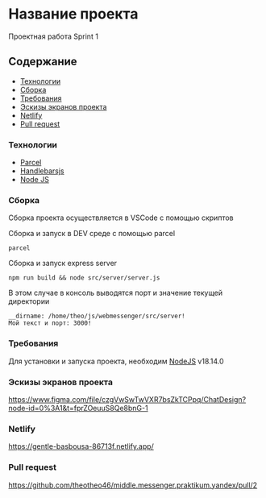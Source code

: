 # Название проекта
Проектная работа Sprint 1

## Содержание
- [Технологии](#технологии) 
- [Сборка](#сборка)
- [Требования](#требования)
- [Эскизы экранов проекта](#эскизы-экранов-проекта)
- [Netlify](#netlify)
- [Pull request](#pull-request)

### Технологии
- [Parcel](https://parceljs.org/)
- [Handlebarsjs](https://handlebarsjs.com/)
- [Node JS](https://nodejs.org/en/)

### Сборка
Сборка проекта осуществляется в VSCode с помощью скриптов

Сборка и запуск в DEV среде с помощью parcel
```
parcel
```

Сборка и запуск express server
```
npm run build && node src/server/server.js
```

В этом случае в консоль выводятся порт и значение текущей директории
```
__dirname: /home/theo/js/webmessenger/src/server!
Мой текст и порт: 3000!
```


### Требования
Для установки и запуска проекта, необходим [NodeJS](https://nodejs.org/) v18.14.0


### Эскизы экранов проекта
https://www.figma.com/file/czgVwSwTwVXR7bsZkTCPpq/ChatDesign?node-id=0%3A1&t=fprZOeuuS8Qe8bnG-1

### Netlify
https://gentle-basbousa-86713f.netlify.app/


### Pull request
https://github.com/theotheo46/middle.messenger.praktikum.yandex/pull/2
